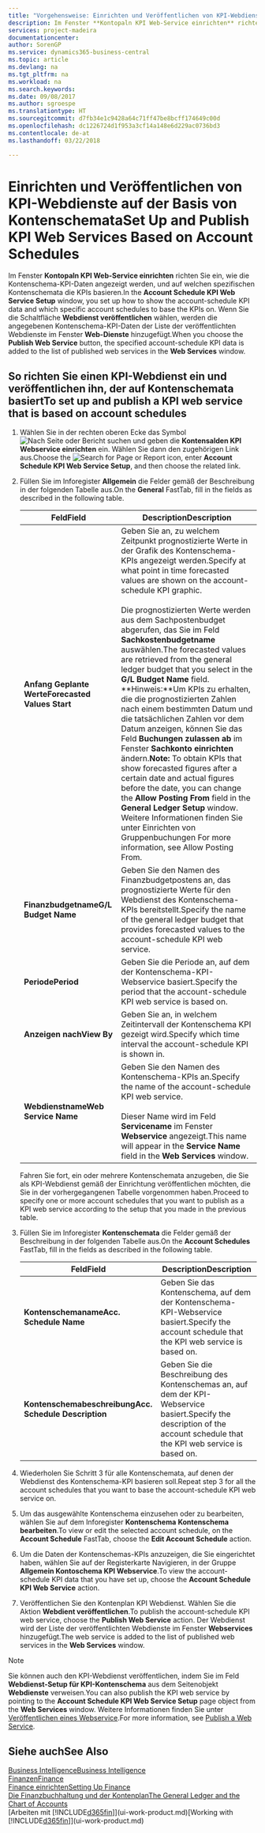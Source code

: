 ```yaml
---
title: "Vorgehensweise: Einrichten und Veröffentlichen von KPI-Webdienste auf der Basis von Kontenschemata  | Microsoft Docs"
description: Im Fenster **Kontopaln KPI Web-Service einrichten** richten Sie ein, wie die Kontenschema-KPI-Daten angezeigt werden, und auf welchen spezifischen Kontenschemata die KPIs basieren.
services: project-madeira
documentationcenter: 
author: SorenGP
ms.service: dynamics365-business-central
ms.topic: article
ms.devlang: na
ms.tgt_pltfrm: na
ms.workload: na
ms.search.keywords: 
ms.date: 09/08/2017
ms.author: sgroespe
ms.translationtype: HT
ms.sourcegitcommit: d7fb34e1c9428a64c71ff47be8bcff174649c00d
ms.openlocfilehash: dc1226724d1f953a3cf14a148e6d229ac0736bd3
ms.contentlocale: de-at
ms.lasthandoff: 03/22/2018

---
```

# <a name="set-up-and-publish-kpi-web-services-based-on-account-schedules"></a><span data-ttu-id="d69d8-103">Einrichten und Veröffentlichen von KPI-Webdienste auf der Basis von Kontenschemata</span><span class="sxs-lookup"><span data-stu-id="d69d8-103">Set Up and Publish KPI Web Services Based on Account Schedules</span></span>
<span data-ttu-id="d69d8-104">Im Fenster **Kontopaln KPI Web-Service einrichten** richten Sie ein, wie die Kontenschema-KPI-Daten angezeigt werden, und auf welchen spezifischen Kontenschemata die KPIs basieren.</span><span class="sxs-lookup"><span data-stu-id="d69d8-104">In the **Account Schedule KPI Web Service Setup** window, you set up how to show the account-schedule KPI data and which specific account schedules to base the KPIs on.</span></span> <span data-ttu-id="d69d8-105">Wenn Sie die Schaltfläche **Webdienst veröffentlichen** wählen, werden die angegebenen Kontenschema-KPI-Daten der Liste der veröffentlichten Webdienste im Fenster **Web-Dienste** hinzugefügt.</span><span class="sxs-lookup"><span data-stu-id="d69d8-105">When you choose the **Publish Web Service** button, the specified account-schedule KPI data is added to the list of published web services in the **Web Services** window.</span></span>  

## <a name="to-set-up-and-publish-a-kpi-web-service-that-is-based-on-account-schedules"></a><span data-ttu-id="d69d8-106">So richten Sie einen KPI-Webdienst ein und veröffentlichen ihn, der auf Kontenschemata basiert</span><span class="sxs-lookup"><span data-stu-id="d69d8-106">To set up and publish a KPI web service that is based on account schedules</span></span>  

1.  <span data-ttu-id="d69d8-107">Wählen Sie in der rechten oberen Ecke das Symbol ![Nach Seite oder Bericht suchen](media/ui-search/search_small.png "Nach Seite oder Bericht suchen") und geben die **Kontensalden KPI Webservice einrichten** ein. Wählen Sie dann den zugehörigen Link aus.</span><span class="sxs-lookup"><span data-stu-id="d69d8-107">Choose the ![Search for Page or Report](media/ui-search/search_small.png "Search for Page or Report icon") icon, enter **Account Schedule KPI Web Service Setup**, and then choose the related link.</span></span>  
2.  <span data-ttu-id="d69d8-108">Füllen Sie im Inforegister **Allgemein** die Felder gemäß der Beschreibung in der folgenden Tabelle aus.</span><span class="sxs-lookup"><span data-stu-id="d69d8-108">On the **General** FastTab, fill in the fields as described in the following table.</span></span>  

    |<span data-ttu-id="d69d8-109">Feld</span><span class="sxs-lookup"><span data-stu-id="d69d8-109">Field</span></span>|<span data-ttu-id="d69d8-110">Description</span><span class="sxs-lookup"><span data-stu-id="d69d8-110">Description</span></span>|  
    |---------------------------------|---------------------------------------|  
    |<span data-ttu-id="d69d8-111">**Anfang Geplante Werte**</span><span class="sxs-lookup"><span data-stu-id="d69d8-111">**Forecasted Values Start**</span></span>|<span data-ttu-id="d69d8-112">Geben Sie an, zu welchem Zeitpunkt prognostizierte Werte in der Grafik des Kontenschema-KPIs angezeigt werden.</span><span class="sxs-lookup"><span data-stu-id="d69d8-112">Specify at what point in time forecasted values are shown on the account-schedule KPI graphic.</span></span><br /><br /> <span data-ttu-id="d69d8-113">Die prognostizierten Werte werden aus dem Sachpostenbudget abgerufen, das Sie im Feld **Sachkostenbudgetname** auswählen.</span><span class="sxs-lookup"><span data-stu-id="d69d8-113">The forecasted values are retrieved from the general ledger budget that you select in the **G/L Budget Name** field.</span></span> <span data-ttu-id="d69d8-114">**Hinweis:**Um KPIs zu erhalten, die die prognostizierten Zahlen nach einem bestimmten Datum und die tatsächlichen Zahlen vor dem Datum anzeigen, können Sie das Feld **Buchungen zulassen ab** im Fenster **Sachkonto einrichten** ändern.</span><span class="sxs-lookup"><span data-stu-id="d69d8-114">**Note:**  To obtain KPIs that show forecasted figures after a certain date and actual figures before the date, you can change the **Allow Posting From** field in the **General Ledger Setup** window.</span></span> <span data-ttu-id="d69d8-115">Weitere Informationen finden Sie unter Einrichten von Gruppenbuchungen </span><span class="sxs-lookup"><span data-stu-id="d69d8-115">For more information, see Allow Posting From.</span></span>|  
    |<span data-ttu-id="d69d8-116">**Finanzbudgetname**</span><span class="sxs-lookup"><span data-stu-id="d69d8-116">**G/L Budget Name**</span></span>|<span data-ttu-id="d69d8-117">Geben Sie den Namen des Finanzbudgetpostens an, das prognostizierte Werte für den Webdienst des Kontenschema-KPIs bereitstellt.</span><span class="sxs-lookup"><span data-stu-id="d69d8-117">Specify the name of the general ledger budget that provides forecasted values to the account-schedule KPI web service.</span></span>|  
    |<span data-ttu-id="d69d8-118">**Periode**</span><span class="sxs-lookup"><span data-stu-id="d69d8-118">**Period**</span></span>|<span data-ttu-id="d69d8-119">Geben Sie die Periode an, auf dem der Kontenschema-KPI-Webservice basiert.</span><span class="sxs-lookup"><span data-stu-id="d69d8-119">Specify the period that the account-schedule KPI web service is based on.</span></span>|  
    |<span data-ttu-id="d69d8-120">**Anzeigen nach**</span><span class="sxs-lookup"><span data-stu-id="d69d8-120">**View By**</span></span>|<span data-ttu-id="d69d8-121">Geben Sie an, in welchem Zeitintervall der Kontenschema KPI gezeigt wird.</span><span class="sxs-lookup"><span data-stu-id="d69d8-121">Specify which time interval the account-schedule KPI is shown in.</span></span>|  
    |<span data-ttu-id="d69d8-122">**Webdienstname**</span><span class="sxs-lookup"><span data-stu-id="d69d8-122">**Web Service Name**</span></span>|<span data-ttu-id="d69d8-123">Geben Sie den Namen des Kontenschema-KPIs an.</span><span class="sxs-lookup"><span data-stu-id="d69d8-123">Specify the name of the account-schedule KPI web service.</span></span><br /><br /> <span data-ttu-id="d69d8-124">Dieser Name wird im Feld **Servicename** im Fenster **Webservice** angezeigt.</span><span class="sxs-lookup"><span data-stu-id="d69d8-124">This name will appear in the **Service Name** field in the **Web Services** window.</span></span>|  

    <span data-ttu-id="d69d8-125">Fahren Sie fort, ein oder mehrere Kontenschemata anzugeben, die Sie als KPI-Webdienst gemäß der Einrichtung veröffentlichen möchten, die Sie in der vorhergegangenen Tabelle vorgenommen haben.</span><span class="sxs-lookup"><span data-stu-id="d69d8-125">Proceed to specify one or more account schedules that you want to publish as a KPI web service according to the setup that you made in the previous table.</span></span>  

3.  <span data-ttu-id="d69d8-126">Füllen Sie im Inforegister **Kontenschemata** die Felder gemäß der Beschreibung in der folgenden Tabelle aus.</span><span class="sxs-lookup"><span data-stu-id="d69d8-126">On the **Account Schedules** FastTab, fill in the fields as described in the following table.</span></span>  

    |<span data-ttu-id="d69d8-127">Feld</span><span class="sxs-lookup"><span data-stu-id="d69d8-127">Field</span></span>|<span data-ttu-id="d69d8-128">Description</span><span class="sxs-lookup"><span data-stu-id="d69d8-128">Description</span></span>|  
    |---------------------------------|---------------------------------------|  
    |<span data-ttu-id="d69d8-129">**Kontenschemaname**</span><span class="sxs-lookup"><span data-stu-id="d69d8-129">**Acc. Schedule Name**</span></span>|<span data-ttu-id="d69d8-130">Geben Sie das Kontenschema, auf dem der Kontenschema-KPI-Webservice basiert.</span><span class="sxs-lookup"><span data-stu-id="d69d8-130">Specify the account schedule that the KPI web service is based on.</span></span>|  
    |<span data-ttu-id="d69d8-131">**Kontenschemabeschreibung**</span><span class="sxs-lookup"><span data-stu-id="d69d8-131">**Acc. Schedule Description**</span></span>|<span data-ttu-id="d69d8-132">Geben Sie die Beschreibung des Kontenschemas an, auf dem der KPI-Webservice basiert.</span><span class="sxs-lookup"><span data-stu-id="d69d8-132">Specify the description of the account schedule that the KPI web service is based on.</span></span>|  

4.  <span data-ttu-id="d69d8-133">Wiederholen Sie Schritt 3 für alle Kontenschemata, auf denen der Webdienst des Kontenschema-KPI basieren soll.</span><span class="sxs-lookup"><span data-stu-id="d69d8-133">Repeat step 3 for all the account schedules that you want to base the account-schedule KPI web service on.</span></span>  
5.  <span data-ttu-id="d69d8-134">Um das ausgewählte Kontenschema einzusehen oder zu bearbeiten, wählen Sie auf dem Inforegister **Kontenschema** **Kontenschema bearbeiten**.</span><span class="sxs-lookup"><span data-stu-id="d69d8-134">To view or edit the selected account schedule, on the **Account Schedule** FastTab, choose the **Edit Account Schedule** action.</span></span>  
6.  <span data-ttu-id="d69d8-135">Um die Daten der Kontenschemas-KPIs anzuzeigen, die Sie eingerichtet haben, wählen Sie auf der Registerkarte Navigieren, in der Gruppe **Allgemein Kontoschema KPI Webservice**.</span><span class="sxs-lookup"><span data-stu-id="d69d8-135">To view the account-schedule KPI data that you have set up, choose the **Account Schedule KPI Web Service** action.</span></span>  
7.  <span data-ttu-id="d69d8-136">Veröffentlichen Sie den Kontenplan KPI  Webdienst. Wählen Sie die Aktion **Webdient veröffentlichen**.</span><span class="sxs-lookup"><span data-stu-id="d69d8-136">To publish the account-schedule KPI web service, choose the **Publish Web Service** action.</span></span> <span data-ttu-id="d69d8-137">Der Webdienst wird der Liste der veröffentlichten Webdienste im Fenster **Webservices** hinzugefügt.</span><span class="sxs-lookup"><span data-stu-id="d69d8-137">The web service is added to the list of published web services in the **Web Services** window.</span></span>  

> [!NOTE]  
>  <span data-ttu-id="d69d8-138">Sie können auch den KPI-Webdienst veröffentlichen, indem Sie im Feld **Webdienst-Setup für KPI-Kontenschema** aus dem Seitenobjekt **Webdienste** verweisen.</span><span class="sxs-lookup"><span data-stu-id="d69d8-138">You can also publish the KPI web service by pointing to the **Account Schedule KPI Web Service Setup** page object from the **Web Services** window.</span></span> <span data-ttu-id="d69d8-139">Weitere Informationen finden Sie unter [Veröffentlichen eines Webservice](across-how-publish-web-service.md).</span><span class="sxs-lookup"><span data-stu-id="d69d8-139">For more information, see [Publish a Web Service](across-how-publish-web-service.md).</span></span>  

## <a name="see-also"></a><span data-ttu-id="d69d8-140">Siehe auch</span><span class="sxs-lookup"><span data-stu-id="d69d8-140">See Also</span></span>  
[<span data-ttu-id="d69d8-141">Business Intelligence</span><span class="sxs-lookup"><span data-stu-id="d69d8-141">Business Intelligence</span></span>](bi.md)  
[<span data-ttu-id="d69d8-142">Finanzen</span><span class="sxs-lookup"><span data-stu-id="d69d8-142">Finance</span></span>](finance.md)  
[<span data-ttu-id="d69d8-143">Finance einrichten</span><span class="sxs-lookup"><span data-stu-id="d69d8-143">Setting Up Finance</span></span>](finance-setup-finance.md)  
[<span data-ttu-id="d69d8-144">Die Finanzbuchhaltung und der Kontenplan</span><span class="sxs-lookup"><span data-stu-id="d69d8-144">The General Ledger and the Chart of Accounts</span></span>](finance-general-ledger.md)  
<span data-ttu-id="d69d8-145">[Arbeiten mit [!INCLUDE[d365fin](includes/d365fin_md.md)]](ui-work-product.md)</span><span class="sxs-lookup"><span data-stu-id="d69d8-145">[Working with [!INCLUDE[d365fin](includes/d365fin_md.md)]](ui-work-product.md)</span></span>

